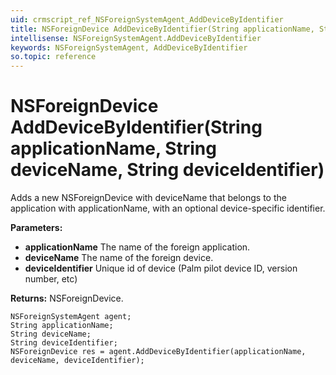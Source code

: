 ```yaml
---
uid: crmscript_ref_NSForeignSystemAgent_AddDeviceByIdentifier
title: NSForeignDevice AddDeviceByIdentifier(String applicationName, String deviceName, String deviceIdentifier)
intellisense: NSForeignSystemAgent.AddDeviceByIdentifier
keywords: NSForeignSystemAgent, AddDeviceByIdentifier
so.topic: reference
---
```


# NSForeignDevice AddDeviceByIdentifier(String applicationName, String deviceName, String deviceIdentifier)

Adds a new NSForeignDevice with deviceName that belongs to the application with applicationName, with an optional device-specific identifier.

**Parameters:**
 - **applicationName** The name of the foreign application.
 - **deviceName** The name of the foreign device.
 - **deviceIdentifier** Unique id of device (Palm pilot device ID, version number, etc)

**Returns:** NSForeignDevice.

```crmscript
NSForeignSystemAgent agent;
String applicationName;
String deviceName;
String deviceIdentifier;
NSForeignDevice res = agent.AddDeviceByIdentifier(applicationName, deviceName, deviceIdentifier);
```

